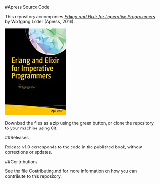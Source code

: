 #Apress Source Code

This repository accompanies [*Erlang and Elixir for Imperative Programmers*](http://www.apress.com/9781484223932) by Wolfgang Loder (Apress, 2016).

![Cover image](9781484223932.jpg)

Download the files as a zip using the green button, or clone the repository to your machine using Git.

##Releases

Release v1.0 corresponds to the code in the published book, without corrections or updates.

##Contributions

See the file Contributing.md for more information on how you can contribute to this repository.
